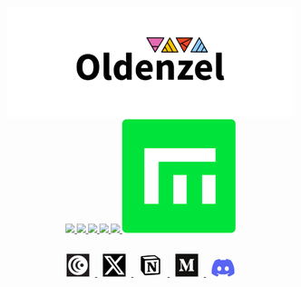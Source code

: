 <div align=center>
<img src="https://github.com/Oldenzel/Oldenzel/blob/main/Oldenz22el-BG.png%20.png">
<br>

<a href="https://testnet.side.explorers.guru/validator/bcvaloper1yygv0q9a6yfpzkxarnn4s2mu2s8lue7aqv44fm">
    <img src="https://pbs.twimg.com/profile_images/1666366346492542977/ywO_kmkx_200x200.jpg">
</a>
<a href="https://scan.initia.tech/initiation-1/validators/initvaloper10rem5g6ygjmzvmfpmavvxt5wnnkvtejnj093x7">
    <img src="https://pbs.twimg.com/profile_images/1604751287618113536/ayyW6i94_200x200.jpg">
</a>
<a href="https://lava.explorers.guru/validator/lava@valoper1lfyn90k5m7qljm2wp7l5ct25htf7j339tsn90k">
    <img src="https://pbs.twimg.com/profile_images/1628433459977850882/l4oqDz8R_200x200.jpg">
</a>
<a href="https://testnet.ping.pub/nillion/staking/nillionvaloper1kf2lnzt6xhay5q76fdz2rd96yhyjk5dgmtnrq7">
    <img src="https://pbs.twimg.com/profile_images/1464770850293534720/AdOJJAHw_200x200.jpg">
</a>
<a href="https://socotra.mcnscan.io/chain/2o7k5CsYB85Fb1dimdrkwhHCeGeZ1gpXq1srgT3FTTr1wNvdrP">
    <img src="https://pbs.twimg.com/profile_images/1660629238372790273/zmyiq2yj_200x200.jpg">
</a>
<a href="https://testnet.itrocket.net/empower/staking/empowervaloper18t62ldkfaqudtkv8ulk2vn9nlpfysvf90hj99v">
    <img src="https://github.com/Oldenzel/Oldenzel/blob/main/empower.png">
</a>
<br>
</div>
<br>
<div align=center>
    <br>
<a href="https://www.moti.bio/Oldenzel">
    <img src="https://github.com/Oldenzel/Oldenzel/blob/main/images%20(2).jfif" width=40 hspace=10>
</a>
<a href="https://x.com/Oldenzela">
    <img src="https://github.com/Oldenzel/Oldenzel/blob/main/Twitter%20logo.png" width=40 hspace=10>
</a>
<a href="https://voracious-walk-472.notion.site/Oldenzel-5a0d01db335841aeb31a1ae7bc58791a">
    <img src="https://github.com/Oldenzel/Oldenzel/blob/main/Notion_app_logo.png" width=40 hspace=10>
</a>
<a href="https://medium.com/@Oldenzel">
    <img src="https://github.com/Oldenzel/Oldenzel/blob/main/1200px-Medium_logo_Monogram.svg.png" width=40 hspace=10>
</a>
<a href="https://discord.com/users/961421832026742834">
    <img src="https://github.com/Oldenzel/Oldenzel/blob/main/636e0a6a49cf127bf92de1e2_icon_clyde_blurple_RGB.png" width=40 hspace=10>
</a>
</div>

